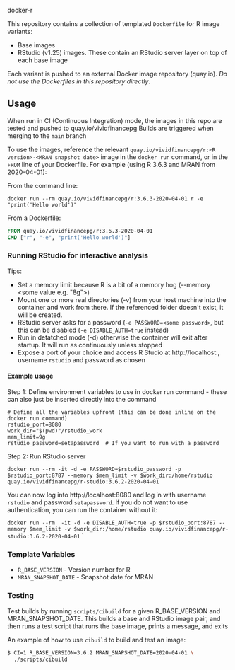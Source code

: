 docker-r

This repository contains a collection of templated `Dockerfile` for R image variants:
* Base images
* RStudio (v1.25) images. These contain an RStudio server layer on top of each base image 

Each variant is pushed to an external Docker image repository (quay.io). *Do not use the Dockerfiles in this repository directly*.

## Usage

When run in CI (Continuous Integration) mode, the images in this repo are tested and pushed to quay.io/vividfinancepg
Builds are triggered when merging to the `main` branch

To use the images, reference the relevant `quay.io/vividfinancepg/r:<R version>-<MRAN snapshot date>` image
 in the `docker run` command, or in the `FROM` line of your Dockerfile. For example (using R 3.6.3 and MRAN from 2020-04-01):

From the command line:

`docker run --rm quay.io/vividfinancepg/r:3.6.3-2020-04-01 r -e "print('Hello world')"`

From a Dockerfile:

```Dockerfile
FROM quay.io/vividfinancepg/r:3.6.3-2020-04-01
CMD ["r", "-e", "print('Hello world')"]
```

### Running RStudio for interactive analysis
Tips:
- Set a memory limit because R is a bit of a memory hog (--memory <some value e.g. "8g">)
- Mount one or more real directories (-v) from your host machine into the container and work from there. If the
  referenced folder doesn't exist, it will be created.
- RStudio server asks for a password (`-e PASSWORD=<some password>`, but this can be disabled (`-e DISABLE_AUTH=true` instead)
- Run in detatched mode (-d) otherwise the container will exit after startup. It will run as continuously unless stopped
- Expose a port of your choice and access R Studio at http://localhost:<port>, username `rstudio` and password as chosen

#### Example usage

Step 1: Define environment variables to use in docker run command - these can also just be inserted directly into the command
```
# Define all the variables upfront (this can be done inline on the docker run command)
rstudio_port=8080
work_dir="$(pwd)"/rstudio_work
mem_limit=9g
rstudio_password=setapassword  # If you want to run with a password
```
Step 2: Run RStudio server

`docker run --rm -it -d -e PASSWORD=$rstudio_password -p $rstudio_port:8787 --memory $mem_limit -v $work_dir:/home/rstudio quay.io/vividfinancepg/r-studio:3.6.2-2020-04-01`

You can now log into http://localhost:8080 and log in with username `rstudio` and password `setapassword`. If you do not want
to use authentication, you can run the container without it:

`docker run --rm  -it -d -e DISABLE_AUTH=true -p $rstudio_port:8787 --memory $mem_limit -v $work_dir:/home/rstudio quay.io/vividfinancepg/r-studio:3.6.2-2020-04-01`
`

### Template Variables

- `R_BASE_VERSION` - Version number for R
- `MRAN_SNAPSHOT_DATE` - Snapshot date for MRAN

### Testing

Test builds by running `scripts/cibuild` for a given R_BASE_VERSION and MRAN_SNAPSHOT_DATE. This builds
a base and RStudio image pair, and then runs a test script that runs the base image, prints a message, and exits

An example of how to use `cibuild` to build and test an image:

```bash
$ CI=1 R_BASE_VERSION=3.6.2 MRAN_SNAPSHOT_DATE=2020-04-01 \
  ./scripts/cibuild
```
